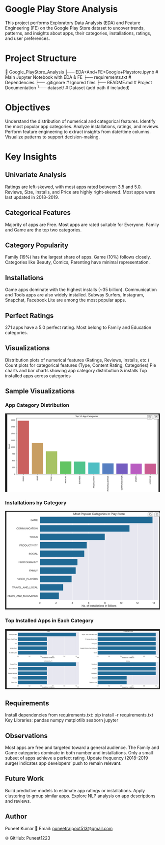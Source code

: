 # Google Play Store Analysis
This project performs Exploratory Data Analysis (EDA) and Feature Engineering (FE) on the Google Play Store dataset to uncover trends, patterns, and insights about apps, their categories, installations, ratings, and user preferences.
# Project Structure
📁  Google_PlayStore_Analysis
├── EDA+And+FE+Google+Playstore.ipynb   # Main Jupyter Notebook with EDA & FE
├── requirements.txt                  # Dependencies
├── .gitignore                        # Ignored files
├── README.md                         # Project Documentation
└── dataset/                          # Dataset (add path if included)

# Objectives
Understand the distribution of numerical and categorical features.
Identify the most popular app categories.
Analyze installations, ratings, and reviews.
Perform feature engineering to extract insights from date/time columns.
Visualize patterns to support decision-making.

# Key Insights

## Univariate Analysis
Ratings are left-skewed, with most apps rated between 3.5 and 5.0.
Reviews, Size, Installs, and Price are highly right-skewed.
Most apps were last updated in 2018–2019.

## Categorical Features
Majority of apps are Free.
Most apps are rated suitable for Everyone.
Family and Game are the top two categories.

## Category Popularity
Family (19%) has the largest share of apps.
Game (10%) follows closely.
Categories like Beauty, Comics, Parenting have minimal representation.

## Installations
Game apps dominate with the highest installs (~35 billion).
Communication and Tools apps are also widely installed.
Subway Surfers, Instagram, Snapchat, Facebook Lite are among the most popular apps.

## Perfect Ratings
271 apps have a 5.0 perfect rating.
Most belong to Family and Education categories.

## Visualizations
Distribution plots of numerical features (Ratings, Reviews, Installs, etc.)
Count plots for categorical features (Type, Content Rating, Categories)
Pie charts and bar charts showing app category distribution & installs
Top installed apps across categories

##  Sample Visualizations

### App Category Distribution
![Category Distribution](images/category_distribution.png)

### Installations by Category
![Installations](images/installs_barplot.png)

### Top Installed Apps in Each Category
![Top Apps](images/top_apps.png)

## Requirements
Install dependencies from requirements.txt:
pip install -r requirements.txt
Key Libraries:
pandas
numpy
matplotlib
seaborn
jupyter

## Observations
Most apps are free and targeted toward a general audience.
The Family and Game categories dominate in both number and installations.
Only a small subset of apps achieve a perfect rating.
Update frequency (2018–2019 surge) indicates app developers’ push to remain relevant.

## Future Work
Build predictive models to estimate app ratings or installations.
Apply clustering to group similar apps.
Explore NLP analysis on app descriptions and reviews.

## Author
Puneet Kumar
📧 Email: puneetrajpoot513@gmail.com

🌐 GitHub: Puneet1223
